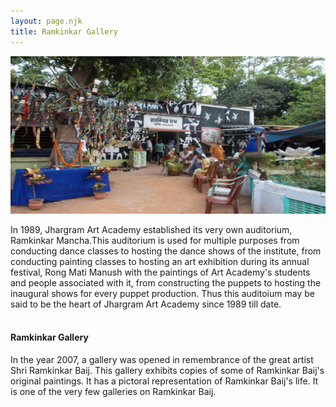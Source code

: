 ```yaml
---
layout: page.njk
title: Ramkinkar Gallery
---
```

<img src="/assets/images/ramkinkar-mancha.jpeg" alt="" />
<p>
In 1989, Jhargram Art Academy established its very own auditorium, Ramkinkar Mancha.This auditorium is used for multiple purposes from conducting dance classes to hosting the dance shows of the institute, from conducting painting classes to hosting an art exhibition during its annual festival, Rong Mati Manush with the paintings of Art Academy's students and people associated with it, from constructing the puppets to hosting the inaugural shows for every puppet production. Thus this auditoium may be said to be the heart of Jhargram Art Academy since 1989 till date.
<br/><br/>

<h4>Ramkinkar Gallery</h4>

In the year 2007, a gallery was opened in remembrance of the great artist Shri Ramkinkar Baij. This gallery exhibits copies of some of Ramkinkar Baij's original paintings. It has a pictoral representation of Ramkinkar Baij's life. It is one of the very few galleries on Ramkinkar Baij.
</p>
